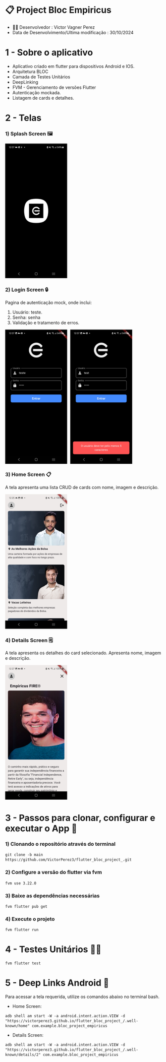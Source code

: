 # 📋 Project Bloc Empiricus

- 👨‍💻 Desenvolvedor : Victor Vagner Perez
- Data de Desenvolvimento/Ultima modificação : 30/10/2024

# 1 - Sobre o aplicativo
- Aplicativo criado em flutter para dispositivos Android e IOS.
- Arquitetura BLOC
- Camada de Testes Unitários
- DeepLinking
- FVM - Gerenciamento de versões Flutter
- Autenticação mockada.
- Listagem de cards e detalhes.

# 2 - Telas

### 1) Splash Screen 🖼️

<img src="https://github.com/VictorPerez3/flutter_bloc_project_/blob/main/prints-doc/splash_screen.jpg" alt="Splash Screen" width="200"/>

### 2) Login Screen 🔒
Pagina de autenticação mock, onde inclui:
1. Usuário: teste.
2. Senha: senha
2. Validação e tratamento de erros.

<div style="display: flex; gap: 10px;">
  <img src="https://github.com/VictorPerez3/flutter_bloc_project_/blob/main/prints-doc/login_screen.jpg" alt="Login Screen" width="200"/>
  <img src="https://github.com/VictorPerez3/flutter_bloc_project_/blob/main/prints-doc/login_validator.jpg" alt="Login Validator" width="200"/>
</div>

### 3) Home Screen 📋
A tela apresenta uma lista CRUD de cards com nome, imagem e descrição.

<img src="https://github.com/VictorPerez3/flutter_bloc_project_/blob/main/prints-doc/home_screen.jpg" alt="Home Screen" width="200"/>

### 4) Details Screen 🗒️
A tela apresenta os detalhes do card selecionado. Apresenta nome, imagem e descrição.

<img src="https://github.com/VictorPerez3/flutter_bloc_project_/blob/main/prints-doc/details_screen.jpg" alt="Details Screen" width="200"/>

# 3 - Passos para clonar, configurar e executar o App 📜
### 1) Clonando o repositório através do terminal

```
git clone -b main https://github.com/VictorPerez3/flutter_bloc_project_.git
```

### 2) Configure a versão do flutter via fvm

```
fvm use 3.22.0
```

### 3) Baixe as dependências necessárias

```
fvm flutter pub get 
```

### 4) Execute o projeto

```
fvm flutter run
```

# 4 - Testes Unitários ⛓️‍💥

```
fvm flutter test
```

# 5 - Deep Links Android 🛜
Para acessar a tela requerida, utilize os comandos abaixo no terminal bash.
- Home Screen:
```
adb shell am start -W -a android.intent.action.VIEW -d "https://victorperez3.github.io/flutter_bloc_project_/.well-known/home" com.example.bloc_project_empiricus
```
- Details Screen:
```
adb shell am start -W -a android.intent.action.VIEW -d "https://victorperez3.github.io/flutter_bloc_project_/.well-known/details/2" com.example.bloc_project_empiricus
```
